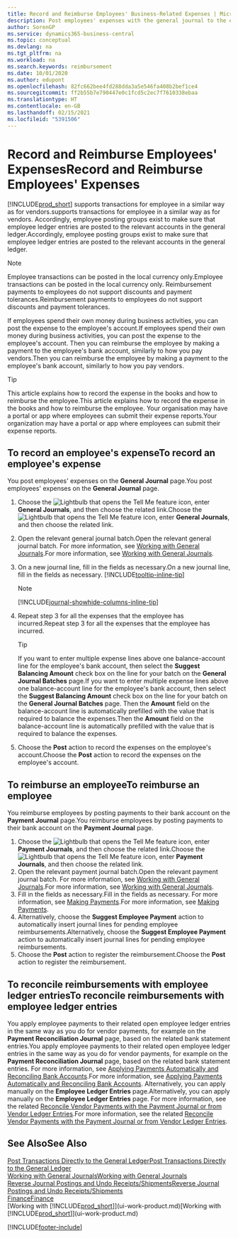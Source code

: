 ```yaml
---
title: Record and Reimburse Employees' Business-Related Expenses | Microsoft Docs
description: Post employees' expenses with the general journal to the employee's account and later post a payment to the employee's bank account to reimburse for the business-related expense.
author: SorenGP
ms.service: dynamics365-business-central
ms.topic: conceptual
ms.devlang: na
ms.tgt_pltfrm: na
ms.workload: na
ms.search.keywords: reimbursement
ms.date: 10/01/2020
ms.author: edupont
ms.openlocfilehash: 82fc662bee4fd288dda3a5e546fa408b2bef1ce4
ms.sourcegitcommit: ff2b55b7e790447e0c1fcd5c2ec7f7610338ebaa
ms.translationtype: HT
ms.contentlocale: en-GB
ms.lasthandoff: 02/15/2021
ms.locfileid: "5391506"
---
```

# <a name="record-and-reimburse-employees-expenses"></a><span data-ttu-id="5b89d-103">Record and Reimburse Employees' Expenses</span><span class="sxs-lookup"><span data-stu-id="5b89d-103">Record and Reimburse Employees' Expenses</span></span>

[!INCLUDE[prod_short](includes/prod_short.md)] <span data-ttu-id="5b89d-104">supports transactions for employee in a similar way as for vendors.</span><span class="sxs-lookup"><span data-stu-id="5b89d-104">supports transactions for employee in a similar way as for vendors.</span></span> <span data-ttu-id="5b89d-105">Accordingly, employee posting groups exist to make sure that employee ledger entries are posted to the relevant accounts in the general ledger.</span><span class="sxs-lookup"><span data-stu-id="5b89d-105">Accordingly, employee posting groups exist to make sure that employee ledger entries are posted to the relevant accounts in the general ledger.</span></span>

> [!NOTE]  
> <span data-ttu-id="5b89d-106">Employee transactions can be posted in the local currency only.</span><span class="sxs-lookup"><span data-stu-id="5b89d-106">Employee transactions can be posted in the local currency only.</span></span> <span data-ttu-id="5b89d-107">Reimbursement payments to employees do not support discounts and payment tolerances.</span><span class="sxs-lookup"><span data-stu-id="5b89d-107">Reimbursement payments to employees do not support discounts and payment tolerances.</span></span>

<span data-ttu-id="5b89d-108">If employees spend their own money during business activities, you can post the expense to the employee's account.</span><span class="sxs-lookup"><span data-stu-id="5b89d-108">If employees spend their own money during business activities, you can post the expense to the employee's account.</span></span> <span data-ttu-id="5b89d-109">Then you can reimburse the employee by making a payment to the employee's bank account, similarly to how you pay vendors.</span><span class="sxs-lookup"><span data-stu-id="5b89d-109">Then you can reimburse the employee by making a payment to the employee's bank account, similarly to how you pay vendors.</span></span>  

> [!TIP]
> <span data-ttu-id="5b89d-110">This article explains how to record the expense in the books and how to reimburse the employee.</span><span class="sxs-lookup"><span data-stu-id="5b89d-110">This article explains how to record the expense in the books and how to reimburse the employee.</span></span> <span data-ttu-id="5b89d-111">Your organisation may have a portal or app where employees can submit their expense reports.</span><span class="sxs-lookup"><span data-stu-id="5b89d-111">Your organization may have a portal or app where employees can submit their expense reports.</span></span>

## <a name="to-record-an-employees-expense"></a><span data-ttu-id="5b89d-112">To record an employee's expense</span><span class="sxs-lookup"><span data-stu-id="5b89d-112">To record an employee's expense</span></span>
<span data-ttu-id="5b89d-113">You post employees' expenses on the **General Journal** page.</span><span class="sxs-lookup"><span data-stu-id="5b89d-113">You post employees' expenses on the **General Journal** page.</span></span>
1. <span data-ttu-id="5b89d-114">Choose the ![Lightbulb that opens the Tell Me feature](media/ui-search/search_small.png "Tell me what you want to do") icon, enter **General Journals**, and then choose the related link.</span><span class="sxs-lookup"><span data-stu-id="5b89d-114">Choose the ![Lightbulb that opens the Tell Me feature](media/ui-search/search_small.png "Tell me what you want to do") icon, enter **General Journals**, and then choose the related link.</span></span>
2. <span data-ttu-id="5b89d-115">Open the relevant general journal batch.</span><span class="sxs-lookup"><span data-stu-id="5b89d-115">Open the relevant general journal batch.</span></span> <span data-ttu-id="5b89d-116">For more information, see [Working with General Journals](ui-work-general-journals.md).</span><span class="sxs-lookup"><span data-stu-id="5b89d-116">For more information, see [Working with General Journals](ui-work-general-journals.md).</span></span>
3. <span data-ttu-id="5b89d-117">On a new journal line, fill in the fields as necessary.</span><span class="sxs-lookup"><span data-stu-id="5b89d-117">On a new journal line, fill in the fields as necessary.</span></span> [!INCLUDE[tooltip-inline-tip](includes/tooltip-inline-tip_md.md)]    

    > [!NOTE]
    > [!INCLUDE[journal-showhide-columns-inline-tip](includes/journal-showhide-columns-inline-tip.md)]
4. <span data-ttu-id="5b89d-118">Repeat step 3 for all the expenses that the employee has incurred.</span><span class="sxs-lookup"><span data-stu-id="5b89d-118">Repeat step 3 for all the expenses that the employee has incurred.</span></span>

    > [!TIP]  
    > <span data-ttu-id="5b89d-119">If you want to enter multiple expense lines above one balance-account line for the employee's bank account, then select the **Suggest Balancing Amount** check box on the line for your batch on the **General Journal Batches** page.</span><span class="sxs-lookup"><span data-stu-id="5b89d-119">If you want to enter multiple expense lines above one balance-account line for the employee's bank account, then select the **Suggest Balancing Amount** check box on the line for your batch on the **General Journal Batches** page.</span></span> <span data-ttu-id="5b89d-120">Then the **Amount** field on the balance-account line is automatically prefilled with the value that is required to balance the expenses.</span><span class="sxs-lookup"><span data-stu-id="5b89d-120">Then the **Amount** field on the balance-account line is automatically prefilled with the value that is required to balance the expenses.</span></span>
5. <span data-ttu-id="5b89d-121">Choose the **Post** action to record the expenses on the employee's account.</span><span class="sxs-lookup"><span data-stu-id="5b89d-121">Choose the **Post** action to record the expenses on the employee's account.</span></span>

## <a name="to-reimburse-an-employee"></a><span data-ttu-id="5b89d-122">To reimburse an employee</span><span class="sxs-lookup"><span data-stu-id="5b89d-122">To reimburse an employee</span></span>
<span data-ttu-id="5b89d-123">You reimburse employees by posting payments to their bank account on the **Payment Journal** page.</span><span class="sxs-lookup"><span data-stu-id="5b89d-123">You reimburse employees by posting payments to their bank account on the **Payment Journal** page.</span></span>
1. <span data-ttu-id="5b89d-124">Choose the ![Lightbulb that opens the Tell Me feature](media/ui-search/search_small.png "Tell me what you want to do") icon, enter **Payment Journals**, and then choose the related link.</span><span class="sxs-lookup"><span data-stu-id="5b89d-124">Choose the ![Lightbulb that opens the Tell Me feature](media/ui-search/search_small.png "Tell me what you want to do") icon, enter **Payment Journals**, and then choose the related link.</span></span>
2. <span data-ttu-id="5b89d-125">Open the relevant payment journal batch.</span><span class="sxs-lookup"><span data-stu-id="5b89d-125">Open the relevant payment journal batch.</span></span> <span data-ttu-id="5b89d-126">For more information, see [Working with General Journals](ui-work-general-journals.md).</span><span class="sxs-lookup"><span data-stu-id="5b89d-126">For more information, see [Working with General Journals](ui-work-general-journals.md).</span></span>
3. <span data-ttu-id="5b89d-127">Fill in the fields as necessary.</span><span class="sxs-lookup"><span data-stu-id="5b89d-127">Fill in the fields as necessary.</span></span> <span data-ttu-id="5b89d-128">For more information, see [Making Payments](payables-make-payments.md).</span><span class="sxs-lookup"><span data-stu-id="5b89d-128">For more information, see [Making Payments](payables-make-payments.md).</span></span>
4. <span data-ttu-id="5b89d-129">Alternatively, choose the **Suggest Employee Payment** action to automatically insert journal lines for pending employee reimbursements.</span><span class="sxs-lookup"><span data-stu-id="5b89d-129">Alternatively, choose the **Suggest Employee Payment** action to automatically insert journal lines for pending employee reimbursements.</span></span>
5. <span data-ttu-id="5b89d-130">Choose the **Post** action to register the reimbursement.</span><span class="sxs-lookup"><span data-stu-id="5b89d-130">Choose the **Post** action to register the reimbursement.</span></span>  

## <a name="to-reconcile-reimbursements-with-employee-ledger-entries"></a><span data-ttu-id="5b89d-131">To reconcile reimbursements with employee ledger entries</span><span class="sxs-lookup"><span data-stu-id="5b89d-131">To reconcile reimbursements with employee ledger entries</span></span>
<span data-ttu-id="5b89d-132">You apply employee payments to their related open employee ledger entries in the same way as you do for vendor payments, for example on the **Payment Reconciliation Journal** page, based on the related bank statement entries.</span><span class="sxs-lookup"><span data-stu-id="5b89d-132">You apply employee payments to their related open employee ledger entries in the same way as you do for vendor payments, for example on the **Payment Reconciliation Journal** page, based on the related bank statement entries.</span></span> <span data-ttu-id="5b89d-133">For more information, see [Applying Payments Automatically and Reconciling Bank Accounts](receivables-apply-payments-auto-reconcile-bank-accounts.md).</span><span class="sxs-lookup"><span data-stu-id="5b89d-133">For more information, see [Applying Payments Automatically and Reconciling Bank Accounts](receivables-apply-payments-auto-reconcile-bank-accounts.md).</span></span> <span data-ttu-id="5b89d-134">Alternatively, you can apply manually on the **Employee Ledger Entries** page.</span><span class="sxs-lookup"><span data-stu-id="5b89d-134">Alternatively, you can apply manually on the **Employee Ledger Entries** page.</span></span> <span data-ttu-id="5b89d-135">For more information, see the related [Reconcile Vendor Payments with the Payment Journal or from Vendor Ledger Entries](payables-how-apply-purchase-transactions-manually.md).</span><span class="sxs-lookup"><span data-stu-id="5b89d-135">For more information, see the related [Reconcile Vendor Payments with the Payment Journal or from Vendor Ledger Entries](payables-how-apply-purchase-transactions-manually.md).</span></span>  

## <a name="see-also"></a><span data-ttu-id="5b89d-136">See Also</span><span class="sxs-lookup"><span data-stu-id="5b89d-136">See Also</span></span>
[<span data-ttu-id="5b89d-137">Post Transactions Directly to the General Ledger</span><span class="sxs-lookup"><span data-stu-id="5b89d-137">Post Transactions Directly to the General Ledger</span></span>](finance-how-post-transactions-directly.md)  
[<span data-ttu-id="5b89d-138">Working with General Journals</span><span class="sxs-lookup"><span data-stu-id="5b89d-138">Working with General Journals</span></span>](ui-work-general-journals.md)  
[<span data-ttu-id="5b89d-139">Reverse Journal Postings and Undo Receipts/Shipments</span><span class="sxs-lookup"><span data-stu-id="5b89d-139">Reverse Journal Postings and Undo Receipts/Shipments</span></span>](finance-how-reverse-journal-posting.md)  
[<span data-ttu-id="5b89d-140">Finance</span><span class="sxs-lookup"><span data-stu-id="5b89d-140">Finance</span></span>](finance.md)  
<span data-ttu-id="5b89d-141">[Working with [!INCLUDE[prod_short](includes/prod_short.md)]](ui-work-product.md)</span><span class="sxs-lookup"><span data-stu-id="5b89d-141">[Working with [!INCLUDE[prod_short](includes/prod_short.md)]](ui-work-product.md)</span></span>  


[!INCLUDE[footer-include](includes/footer-banner.md)]